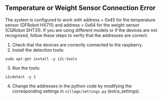 ## Temperature or Weight Sensor Connection Error

The system is configured to work with address = 0x45 for the temperature sensor (DFRobot HX711) and address = 0x64 for the weight sensor (CQRobot SHT31). If you are using different models or if the devices are not recognized, follow these steps to verify that the addresses are correct:

1. Check that the devices are correctly connected to the raspberry.
2. Install the detection tools:
```
sudo apt-get install -y i2c-tools
```
3. Run the tools:
```
i2cdetect -y 1
```
4. Change the addresses in the python code by modifying the corresponding settings in
`village/settings.py` (extra_settings).


<br><br><br>
